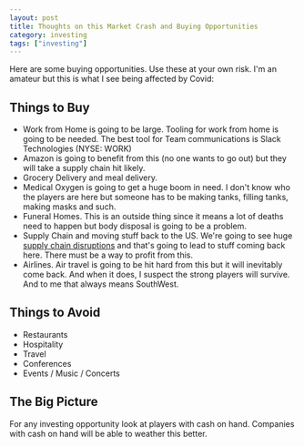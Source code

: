 ```yaml
---
layout: post
title: Thoughts on this Market Crash and Buying Opportunities
category: investing
tags: ["investing"]
---
```

Here are some buying opportunities.  Use these at your own risk.  I'm an amateur but this is what I see being affected by Covid:

## Things to Buy

* Work from Home is going to be large.  Tooling for work from home is going to be needed.  The best tool for Team communications is Slack Technologies (NYSE: WORK)
* Amazon is going to benefit from this (no one wants to go out) but they will take a supply chain hit likely.
* Grocery Delivery and meal delivery.
* Medical Oxygen is going to get a huge boom in need.  I don't know who the players are here but someone has to be making tanks, filling tanks, making masks and such.
* Funeral Homes.  This is an outside thing since it means a lot of deaths need to happen but body disposal is going to be a problem.
* Supply Chain and moving stuff back to the US.  We're going to see huge [supply chain disruptions](https://www.axios.com/coronavirus-supply-chains-china-46d82a0f-9f52-4229-840a-936822ddef41.html) and that's going to lead to stuff coming back here.  There must be a way to profit from this.
* Airlines.  Air travel is going to be hit hard from this but it will inevitably come back.  And when it does, I suspect the strong players will survive.  And to me that always means SouthWest.

## Things to Avoid

* Restaurants
* Hospitality
* Travel
* Conferences
* Events / Music / Concerts

## The Big Picture

For any investing opportunity look at players with cash on hand.  Companies with cash on hand will be able to weather this better.
